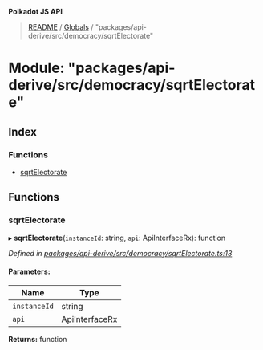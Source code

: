 **Polkadot JS API**

> [README](../README.md) / [Globals](../globals.md) / "packages/api-derive/src/democracy/sqrtElectorate"

# Module: "packages/api-derive/src/democracy/sqrtElectorate"

## Index

### Functions

* [sqrtElectorate](_packages_api_derive_src_democracy_sqrtelectorate_.md#sqrtelectorate)

## Functions

### sqrtElectorate

▸ **sqrtElectorate**(`instanceId`: string, `api`: ApiInterfaceRx): function

*Defined in [packages/api-derive/src/democracy/sqrtElectorate.ts:13](https://github.com/polkadot-js/api/blob/c6bc664f8/packages/api-derive/src/democracy/sqrtElectorate.ts#L13)*

#### Parameters:

Name | Type |
------ | ------ |
`instanceId` | string |
`api` | ApiInterfaceRx |

**Returns:** function
